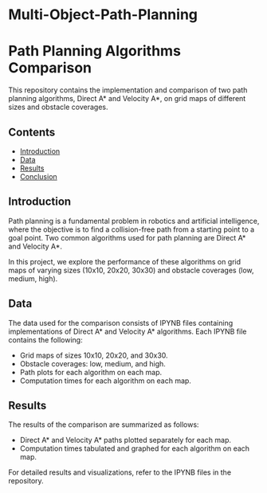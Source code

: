 # Multi-Object-Path-Planning

# Path Planning Algorithms Comparison

This repository contains the implementation and comparison of two path planning algorithms, Direct A* and Velocity A*, on grid maps of different sizes and obstacle coverages.

## Contents

- [Introduction](#introduction)
- [Data](#data)
- [Results](#results)
- [Conclusion](#conclusion)

## Introduction

Path planning is a fundamental problem in robotics and artificial intelligence, where the objective is to find a collision-free path from a starting point to a goal point. Two common algorithms used for path planning are Direct A* and Velocity A*.

In this project, we explore the performance of these algorithms on grid maps of varying sizes (10x10, 20x20, 30x30) and obstacle coverages (low, medium, high).

## Data

The data used for the comparison consists of IPYNB files containing implementations of Direct A* and Velocity A* algorithms. Each IPYNB file contains the following:
- Grid maps of sizes 10x10, 20x20, and 30x30.
- Obstacle coverages: low, medium, and high.
- Path plots for each algorithm on each map.
- Computation times for each algorithm on each map.

## Results

The results of the comparison are summarized as follows:
- Direct A* and Velocity A* paths plotted separately for each map.
- Computation times tabulated and graphed for each algorithm on each map.

For detailed results and visualizations, refer to the IPYNB files in the repository.
